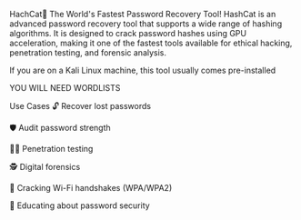 HachCat🔐 The World's Fastest Password Recovery Tool!
HashCat is an advanced password recovery tool that supports a wide range of hashing algorithms. It is designed to crack password hashes using GPU acceleration, making it one of the fastest tools available for ethical hacking, penetration testing, and forensic analysis.

If you are on a Kali Linux machine, this tool usually comes pre-installed

YOU WILL NEED WORDLISTS

Use Cases
🔓 Recover lost passwords

🛡️ Audit password strength

🧑‍💻 Penetration testing

🕵️ Digital forensics

🔐 Cracking Wi-Fi handshakes (WPA/WPA2)

🧠 Educating about password security
